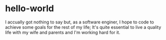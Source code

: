 # hello-world

I accually got nothing to say but, as a software enginer, I hope to code to achieve some goals for the rest of my life;
It's quite essential to live a quality life with my wife and parents and I'm working hard for it.
